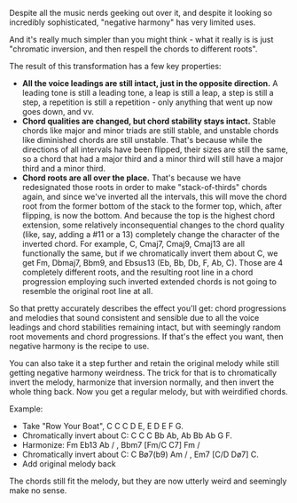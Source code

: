 Despite all the music nerds geeking out over it, and despite it looking so incredibly sophisticated, "negative harmony" has very limited uses.

And it's really much simpler than you might think - what it really is is just "chromatic inversion, and then respell the chords to different roots".

The result of this transformation has a few key properties:

- **All the voice leadings are still intact, just in the opposite direction.** A leading tone is still a leading tone, a leap is still a leap, a step is still a step, a repetition is still a repetition - only anything that went up now goes down, and vv.
- **Chord qualities are changed, but chord stability stays intact.** Stable chords like major and minor triads are still stable, and unstable chords like diminished chords are still unstable. That's because while the directions of all intervals have been flipped, their sizes are still the same, so a chord that had a major third and a minor third will still have a major third and a minor third.
- **Chord roots are all over the place.** That's because we have redesignated those roots in order to make "stack-of-thirds" chords again, and since we've inverted all the intervals, this will move the chord root from the former bottom of the stack to the former top, which, after flipping, is now the bottom. And because the top is the highest chord extension, some relatively inconsequential changes to the chord quality (like, say, adding a #11 or a 13) completely change the character of the inverted chord. For example, C, Cmaj7, Cmaj9, Cmaj13 are all functionally the same, but if we chromatically invert them about C, we get Fm, Dbmaj7, Bbm9, and Ebsus13 (Eb, Bb, Db, F, Ab, C). Those are 4 completely different roots, and the resulting root line in a chord progression employing such inverted extended chords is not going to resemble the original root line at all.

So that pretty accurately describes the effect you'll get: chord progressions and melodies that sound consistent and sensible due to all the voice leadings and chord stabilities remaining intact, but with seemingly random root movements and chord progressions. If that's the effect you want, then negative harmony is the recipe to use.

You can also take it a step further and retain the original melody while still getting negative harmony weirdness. The trick for that is to chromatically invert the melody, harmonize that inversion normally, and then invert the whole thing back. Now you get a regular melody, but with weirdified chords.

Example:

- Take "Row Your Boat", C C C D E, E D E F G.
- Chromatically invert about C: C C C Bb Ab, Ab Bb Ab G F.
- Harmonize: Fm Eb13 Ab / , Bbm7 [Fm/C C7] Fm /
- Chromatically invert about C: C Bø7(b9) Am / , Em7 [C/D Dø7] C.
- Add original melody back

The chords still fit the melody, but they are now utterly weird and seemingly make no sense.